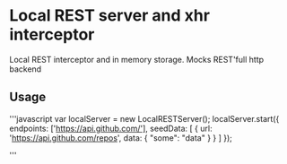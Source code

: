 Local REST server and xhr interceptor
=====================================

Local REST interceptor and in memory storage. Mocks REST'full http backend

Usage
------------

'''javascript
 var localServer = new LocalRESTServer();
        localServer.start({
            endpoints: ['https://api.github.com/'],
            seedData: [
                {
                    url: 'https://api.github.com/repos',
                    data: {
                        "some": "data"
                    }
                }
            ]
        });

'''